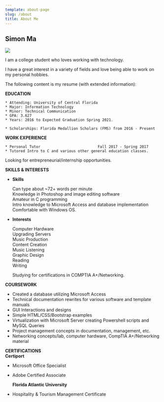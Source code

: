 ```yaml
---
template: about-page
slug: /about
title: About Me
---
```

## Simon Ma

![](/assets/profilepic.png)

I am a college student who loves working with technology. 

I have a great interest in a variety of fields and love being able to work on my personal hobbies.

The following content is my resume (with extended information):

**EDUCATION**

```
* Attending: University of Central Florida 
* Major: Information Technology 
* Minor: Technical Communication
* GPA: 3.627
* Years: 2016 to Expected Graduation Spring 2021.

* Scholarships: Florida Medallion Scholars (FMS) from 2016 - Present
```

**WORK EXPERIENCE**

```
* Personal Tutor                          Fall 2017 - Spring 2017
* Tutored Intro to C and various other general education classes.
```

Looking for entrepreneurial/internship opportunities. 

**SKILLS & INTERESTS**

* **Skills**

    Can type about ~72+ words per minute\
    Knowledge in Photoshop and image editing software\
    Amateur in C programming\
    Intro knowledge to Microsoft Access and database implementation\
    Comfortable with Windows OS.   
* **Interests**

    Computer Hardware\
    Upgrading Servers\
    Music Production\
    Content Creation\
    Music Listening\
    Graphic Design\
    Reading\
    Writing    

    Studying for certifications in COMPTIA A+/Networking.

**COURSEWORK**

* Created a database utilizing Microsoft Access   
* Technical documentation rewrites for various software and template manuals   
* GUI Interactions and designs   
* Simple HTML/CSS/Bootstrap examples   
* Virtualization with Microsoft Server creating Powershell scripts and MySQL Queries   
* Project management concepts in documentation, management, etc.  
* Networking concepts/lab, computer hardware, CompTIA A+/Networking material  

**CERTIFICATIONS**\
  **Certiport**  

* Microsoft Office Specialist
* Adobe Certified Associate    

  **Florida Atlantic University**
* Hospitality & Tourism Management Certificate